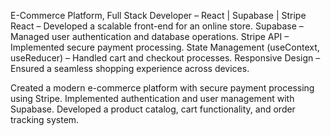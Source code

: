 E-Commerce Platform, Full Stack Developer – React | Supabase | Stripe
React – Developed a scalable front-end for an online store.
Supabase – Managed user authentication and database operations.
Stripe API – Implemented secure payment processing.
State Management (useContext, useReducer) – Handled cart and checkout processes.
Responsive Design – Ensured a seamless shopping experience across devices.

Created a modern e-commerce platform with secure payment processing using Stripe.
Implemented authentication and user management with Supabase.
Developed a product catalog, cart functionality, and order tracking system.
